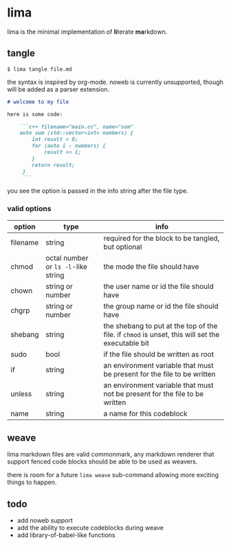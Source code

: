 # lima

lima is the minimal implementation of **li**terate **ma**rkdown.

## tangle

```shell
$ lima tangle file.md
```

the syntax is inspired by org-mode. noweb is currently unsupported, though will be added as a parser extension.

```markdown
# welcome to my file

here is some code:

	```c++ filename="main.cc", name="sum"
	auto sum (std::vector<int> numbers) {
		int result = 0;
		for (auto i : numbers) {
			result += i;
		}
		return result;
	 }
	 ```

```

you see the option is passed in the info string after the file type.

### valid options

| option | type | info |
| -- | -- | -- |
| filename | string | required for the block to be tangled, but optional |
| chmod | octal number or `ls -l`-like string | the mode the file should have |
| chown | string or number | the user name or id the file should have |
| chgrp | string or number | the group name or id the file should have |
| shebang | string | the shebang to put at the top of the file. if `chmod` is unset, this will set the executable bit |
| sudo | bool | if the file should be written as root |
| if | string | an environment variable that must be present for the file to be written
| unless | string | an environment variable that must not be present for the file to be written |
| name | string | a name for this codeblock |


## weave

lima markdown files are valid commonmark, any markdown renderer that support fenced code blocks should be able to be used as weavers.

there is room for a future `lima weave` sub-command allowing more exciting things to happen.

## todo

- add noweb support
- add the ability to execute codeblocks during weave
- add library-of-babel-like functions
